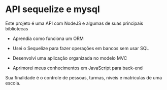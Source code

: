 ﻿# API sequelize e mysql

Este projeto é uma API com NodeJS e algumas de suas principais bibliotecas

  - Aprendia como funciona um ORM
  
  - Usei o Sequelize para fazer operações em bancos sem usar SQL
  
  - Desenvolvi uma aplicação organizada no modelo MVC
  
  - Aprimorei meus conhecimentos em JavaScript para back-end
  
Sua finalidade é o controle de pessoas, turmas, niveis e matriculas de uma escola.
